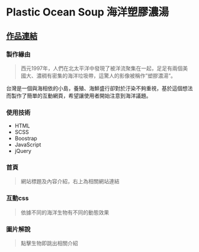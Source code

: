# Plastic Ocean Soup 海洋塑膠濃湯
[作品連結](https://shelly4415.github.io/PlasticSoup/)
----
### 製作緣由
> 西元1997年，人們在北太平洋中發現了被洋流聚集在一起，足足有兩個美國大、濃稠有密集的海洋垃圾帶，這驚人的影像被稱作”塑膠濃湯”。

台灣是一個與海相依的小島，養殖、海鮮盛行卻對於汙染不夠重視，基於這個想法而製作了簡單的互動網頁，希望讓使用者開始注意到海洋議題。

### 使用技術
* HTML
* SCSS
* Boostrap
* JavaScript
* jQuery

### 首頁
> 網站標題及內容介紹，右上為相關網站連結

### 互動css
> 依據不同的海洋生物有不同的動態效果

### 圖片解說
> 點擊生物即跳出相關介紹
